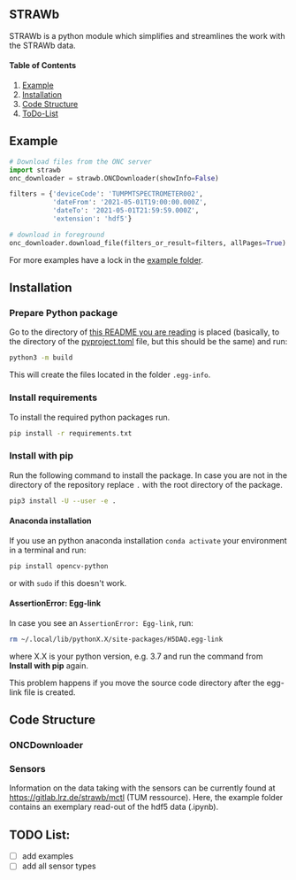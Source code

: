 ## STRAWb

STRAWb is a python module which simplifies and streamlines the work with the STRAWb data.

#### Table of Contents
1. [Example](#example)
2. [Installation](#installation)
3. [Code Structure](#code-structure)
4. [ToDo-List](#todo-list)

## Example

```python
# Download files from the ONC server
import strawb
onc_downloader = strawb.ONCDownloader(showInfo=False)

filters = {'deviceCode': 'TUMPMTSPECTROMETER002',
           'dateFrom': '2021-05-01T19:00:00.000Z',
           'dateTo': '2021-05-01T21:59:59.000Z',
           'extension': 'hdf5'}

# download in foreground
onc_downloader.download_file(filters_or_result=filters, allPages=True)
```
For more examples have a lock in the [example folder](./examples).

## Installation

### Prepare Python package
Go to the directory of [this README you are reading](README.md) is placed (basically, to the directory of the [pyproject.toml](pyproject.toml) file, but this should be the same) and run:
```bash
python3 -m build
```
This will create the files located in the folder `.egg-info`.

### Install requirements
To install the required python packages run.
```bash
pip install -r requirements.txt
```

### Install with pip
Run the following command to install the package. In case you are not in the directory of the repository replace `.` with the root directory of the package. 
```bash
pip3 install -U --user -e .
```

#### Anaconda installation
If you use an python anaconda installation `conda activate` your environment in a terminal and run:
```bash
pip install opencv-python
```
or with `sudo` if this doesn't work.

#### AssertionError: Egg-link
In case you see an `AssertionError: Egg-link`, run:
```bash
rm ~/.local/lib/pythonX.X/site-packages/H5DAQ.egg-link
```
where X.X is your python version, e.g. 3.7 and run the command from **Install with pip** again.

This problem happens if you move the source code directory after the egg-link file is created.


## Code Structure

### ONCDownloader

### Sensors
Information on the data taking with the sensors can be currently found at https://gitlab.lrz.de/strawb/mctl (TUM ressource).
Here, the example folder contains an exemplary read-out of the hdf5 data (.ipynb).

## TODO List:
* [ ] add examples
* [ ] add all sensor types
